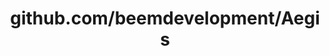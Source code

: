 ---
layout: post
title: github.com/beemdevelopment/Aegis
categories: link
tags: [انگلیسی, برنامه‌نویسی]
---